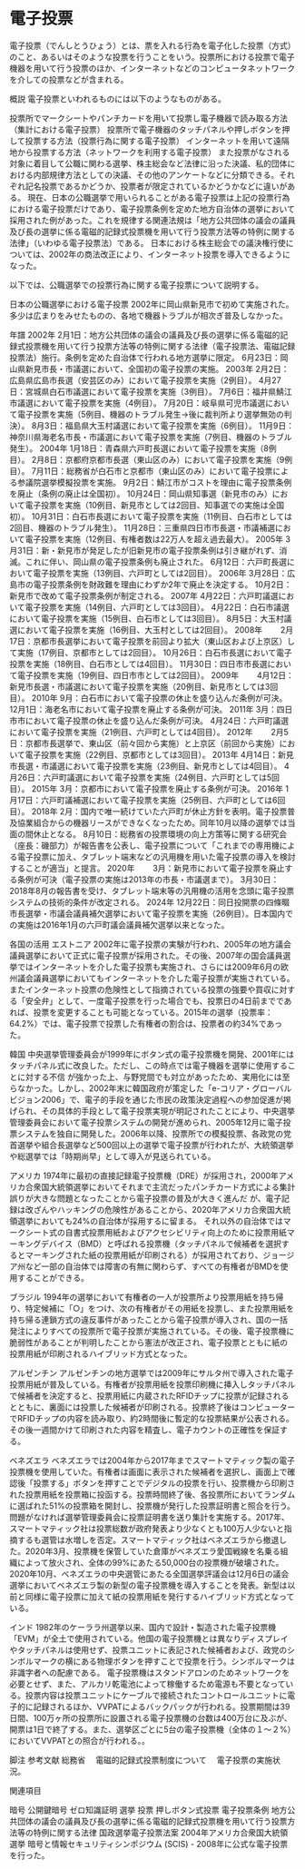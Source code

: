 # 電子投票

電子投票（でんしとうひょう）とは、票を入れる行為を電子化した投票（方式）のこと、あるいはそのような投票を行うことをいう。投票所における投票で電子機器を用いて行う投票のほか、インターネットなどのコンピュータネットワークを介しての投票などが含まれる。

概説
電子投票といわれるものには以下のようなものがある。

投票所でマークシートやパンチカードを用いて投票し電子機器で読み取る方法（集計における電子投票）
投票所で電子機器のタッチパネルや押しボタンを押して投票する方法（投票行為に関する電子投票）
インターネットを用いて遠隔地から投票する方法（ネットワークを利用する電子投票）
また投票がなされる対象に着目して公職に関わる選挙、株主総会など法律に沿った決議、私的団体における内部規律方法としての決議、その他のアンケートなどに分類できる。それぞれ記名投票であるかどうか、投票者が限定されているかどうかなどに違いがある。
現在、日本の公職選挙で用いられることがある電子投票は上記の投票行為における電子投票だけであり、電子投票条例を定めた地方自治体の選挙において採用された例があった。これを規律する関連法規は「地方公共団体の議会の議員及び長の選挙に係る電磁的記録式投票機を用いて行う投票方法等の特例に関する法律」（いわゆる電子投票法）である。
日本における株主総会での議決権行使については、2002年の商法改正により、インターネット投票を導入できるようになった。

以下では、公職選挙での投票行為に関する電子投票について説明する。

日本の公職選挙における電子投票
2002年に岡山県新見市で初めて実施された。多少は広まりをみせたものの、各地で機器トラブルが相次ぎ普及しなかった。

年譜
2002年
2月1日：地方公共団体の議会の議員及び長の選挙に係る電磁的記録式投票機を用いて行う投票方法等の特例に関する法律（電子投票法、電磁記録投票法）施行。条例を定めた自治体で行われる地方選挙に限定。
6月23日：岡山県新見市長・市議選において、全国初の電子投票の実施。
2003年
2月2日：広島県広島市長選（安芸区のみ）において電子投票を実施（2例目）。
4月27日：宮城県白石市議選において電子投票を実施（3例目）。
7月6日：福井県鯖江市議選において電子投票を実施（4例目）。
7月20日：岐阜県可児市議選において電子投票を実施（5例目、機器のトラブル発生→後に裁判所より選挙無効の判決）。
8月3日：福島県大玉村議選において電子投票を実施（6例目）。
11月9日：神奈川県海老名市長・市議選において電子投票を実施（7例目、機器のトラブル発生）。
2004年
1月18日：青森県六戸町長選において電子投票を実施（8例目）。
2月8日：京都府京都市長選（東山区のみ）において電子投票を実施（9例目）。
7月11日：総務省が白石市と京都市（東山区のみ）において電子投票による参議院選挙模擬投票を実施。
9月2日：鯖江市がコストを理由に電子投票条例を廃止（条例の廃止は全国初）。
10月24日：岡山県知事選（新見市のみ）において電子投票を実施（10例目、新見市としては2回目、知事選での実施は全国初）。
10月31日：白石市長選において電子投票を実施（11例目、白石市としては2回目、機器のトラブル発生）。
11月28日：三重県四日市市長選・市議補選において電子投票を実施（12例目、有権者数は22万人を超え過去最大）。
2005年
3月31日：新・新見市が発足したが旧新見市の電子投票条例は引き継がれず、消滅。これに伴い、岡山県の電子投票条例も廃止された。
6月12日：六戸町長選において電子投票を実施（13例目、六戸町としては2回目）。
2006年
3月28日：広島市の電子投票条例を財政難を理由にわずか2年で廃止を決定する。
10月2日：新見市で改めて電子投票条例が制定される。
2007年
4月22日：六戸町議選において電子投票を実施（14例目、六戸町としては3回目）。
4月22日：白石市議選において電子投票を実施（15例目、白石市としては3回目）。
8月5日：大玉村議選において電子投票を実施（16例目、大玉村としては2回目）。
2008年　　
2月17日：京都市長選挙において電子投票を前回より拡大（東山区および上京区）して実施（17例目、京都市としては2回目）。
10月26日：白石市長選において電子投票を実施（18例目、白石市としては4回目）。
11月30日：四日市市長選において電子投票を実施（19例目、四日市市としては2回目）。
2009年　　
4月12日：新見市長選・市議選において電子投票を実施（20例目、新見市としては3回目）。
2010年
9月：白石市において電子投票の休止を盛り込んだ条例が可決。
12月1日：海老名市において電子投票を廃止する条例が可決。
2011年
3月：四日市市において電子投票の休止を盛り込んだ条例が可決。
4月24日：六戸町議選において電子投票を実施（21例目、六戸町としては4回目）。
2012年　　
2月5日：京都市長選挙で、東山区（前々回から実施）と上京区（前回から実施）において電子投票を実施（22例目、京都市としては3回目）。
2013年
4月14日：新見市長選・市議選において電子投票を実施（23例目、新見市としては4回目）。
4月26日：六戸町議選において電子投票を実施（24例目、六戸町としては5回目）。
2015年
3月：京都市において電子投票を廃止する条例が可決。
2016年
1月17日：六戸町議補選において電子投票を実施（25例目、六戸町としては6回目）。
2018年
2月：国内で唯一続けていた六戸町が休止方針を表明。電子投票普及協業組合からの機器リースができなくなったため。同年10月以降の選挙では当面の間休止となる。
8月10日：総務省の投票環境の向上方策等に関する研究会（座長：磯部力）が報告書を公表し、電子投票について「これまでの専用機による電子投票に加え、タブレット端末などの汎用機を用いた電子投票の導入を検討することが適当」と提言。
2020年　　
3月：新見市において電子投票を廃止する条例が可決（電子投票の実施は2013年の市長・市議選まで）。
3月30日：2018年8月の報告書を受け、タブレット端末等の汎用機の活用を念頭に電子投票システムの技術的条件が改定される。
2024年
12月22日：同日投開票の四條畷市長選挙・市議会議員補欠選挙において電子投票を実施（26例目）。日本国内での実施は2016年1月の六戸町議会議員補欠選挙以来となった。

各国の活用
エストニア
2002年に電子投票の実験が行われ、2005年の地方議会議員選挙において正式に電子投票が採用された。その後、2007年の国会議員選挙ではインターネットを介した電子投票も実施され、さらには2009年6月の欧州議会議員選挙においてもインターネットを介した電子投票が実施されている。またインターネット投票の危険性として指摘されている投票の強要や買収に対する「安全弁」として、一度電子投票を行った場合でも、投票日の4日前までであれば、投票を変更することも可能となっている。2015年の選挙（投票率：64.2%）では、電子投票で投票した有権者の割合は、投票者の約34%であった。

韓国
中央選挙管理委員会が1999年にボタン式の電子投票機を開発、2001年にはタッチパネル式に改良した。ただし、この時点では電子機器を選挙に使用することに対する不信 が強かった上、与野党間でも対立があったため、実用化には至らなかった。しかし、2002年末に韓国政府が策定した「e-コリア・グローバル　ビジョン2006」で、電子的手段を通じた市民の政策決定過程への参加促進が掲げられ、その具体的手段として電子投票実現が明記されたことにより、中央選挙管理委員会において電子投票システムの開発が進められ、2005年12月に電子投票システムを独自に開発した。2006年以降、投票所での模擬投票、各政党の党首選挙や組合長選挙など500回以上の選挙で電子投票が行われたが、大統領選挙や総選挙では「時期尚早」として導入が見送られている。

アメリカ
1974年に最初の直接記録電子投票機（DRE）が採用され，2000年アメリカ合衆国大統領選挙においてそれまで主流だったパンチカード方式による集計誤りが大きな問題となったことから電子投票の普及が大きく進んだ が、電子記録は改ざんやハッキングの危険性があることから、2020年アメリカ合衆国大統領選挙においても24%の自治体が採用するに留まる。
それ以外の自治体ではマークシート式の自書式投票用紙およびアクセシビリティ向上のために投票用紙マーキングデバイス（BMD）と呼ばれる投票機（タッチパネルで候補者を選択するとマーキングされた紙の投票用紙が印刷される）が採用されており、ジョージア州など一部の自治体では障害の有無に関わらず、すべての有権者がBMDを使用することができる。

ブラジル
1994年の選挙において有権者の一人が投票所より投票用紙を持ち帰り、特定候補に「○」をつけ、次の有権者がその用紙を投票し、また投票用紙を持ち帰る連鎖方式の違反事件があったことから電子投票が導入され、国の一括発注によりすべての投票所で電子投票が実施されている。その後、電子投票機に脆弱性があることが判明したことから憲法が改正され、電子投票とともに紙の投票用紙が印刷されるハイブリッド方式となった。

アルゼンチン
アルゼンチンの地方選挙では2009年にサルタ州で導入された電子投票用紙が普及している。有権者が投票用紙を投票印刷機に挿入しタッチパネルで候補者を決定すると、投票用紙に内蔵されたRFIDチップに投票が記録されるとともに、裏面には投票した候補者が印刷される。投票終了後はコンピューターでRFIDチップの内容を読み取り、約2時間後に暫定的な投票結果が公表される。その後一週間かけて印刷された内容を精査し、電子カウントの正確性を保証する。

ベネズエラ
ベネズエラでは2004年から2017年までスマートマティック製の電子投票機を使用していた。有権者は画面に表示された候補者を選択し、画面上で確認後「投票する」ボタンを押すことでデジタルの投票を行い、投票機から印刷された投票用紙を投票箱に投函する。投票時間終了後、各投票所においてランダムに選ばれた51%の投票箱を開封し、投票機が発行した投票証明書と照合を行う。問題がなければ選挙管理委員会に投票証明書を送り集計を実施する。2017年、スマートマティック社は投票総数が政府発表より少なくとも100万人少ないと指摘するも選管は水増しを否定。スマートマティック社はベネズエラから撤退した。2020年3月、投票機を保管していた倉庫がベネズエラ愛国戦線を名乗る組織によって放火され、全体の99%にあたる50,000台の投票機が破壊された。
2020年10月、ベネズエラの中央選管にあたる全国選挙評議会は12月6日の議会選挙においてベネズエラ製の新型の電子投票機を導入することを発表。新型は以前と同様に電子投票に加えて紙の投票用紙を発行するハイブリッド方式となっている。

インド
1982年のケーララ州選挙以来、国内で設計・製造された電子投票機「EVM」が全土で使用されている。他国の電子投票機とは異なりディスプレイやタッチパネルは使用せず、投票ユニットに表記された候補者および、政党のシンボルマークの横にある物理ボタンを押すことで投票を行う。シンボルマークは非識字者への配慮である。
電子投票機はスタンドアロンのためネットワークを必要とせず、また、アルカリ乾電池によって稼働するため電源も不要となっている。投票内容は投票ユニットにケーブルで接続されたコントロールユニットに電子的に記録されるほか、VVPATによるバックパックが行われる。投票期間は39日間、100万ヶ所の投票所に設置される電子投票機の台数は400万台に及ぶが、開票は1日で終了する。また、選挙区ごとに5台の電子投票機（全体の１～２%）においてVVPATとの照合が行われる。。

脚注
参考文献
総務省　
電磁的記録式投票制度について　
電子投票の実施状況。

関連項目

暗号
公開鍵暗号
ゼロ知識証明
選挙
投票
押しボタン式投票
電子投票条例
地方公共団体の議会の議員及び長の選挙に係る電磁的記録式投票機を用いて行う投票方法等の特例に関する法律
国政選挙電子投票法案
2004年アメリカ合衆国大統領選挙
暗号と情報セキュリティシンポジウム (SCIS) - 2008年に公式な電子投票を行った。